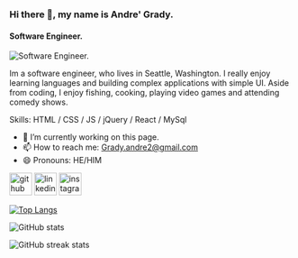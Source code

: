 ### Hi there 👋, my name is Andre' Grady.
#### Software Engineer.
![Software Engineer.](https://cdn.pixabay.com/photo/2017/05/04/15/12/welcome-sign-2284312__480.jpg)

Im a software engineer, who lives in Seattle, Washington. I really enjoy learning languages and building complex applications with simple UI. Aside from coding, I enjoy fishing, cooking, playing video games and attending comedy shows.

Skills: HTML / CSS / JS /  jQuery /  React  /  MySql   

- 🔭 I’m currently working on this page. 
- 📫 How to reach me: Grady.andre2@gmail.com 
- 😄 Pronouns: HE/HIM 


[<img src='https://cdn.jsdelivr.net/npm/simple-icons@3.0.1/icons/github.svg' alt='github' height='40'>](https://github.com/grady253)  [<img src='https://cdn.jsdelivr.net/npm/simple-icons@3.0.1/icons/linkedin.svg' alt='linkedin' height='40'>](https://www.linkedin.com/in/https://www.linkedin.com/in/andre-grady-a70237190//)  [<img src='https://cdn.jsdelivr.net/npm/simple-icons@3.0.1/icons/instagram.svg' alt='instagram' height='40'>](https://www.instagram.com/thegradyway/)  

[![Top Langs](https://github-readme-stats.vercel.app/api/top-langs/?username=grady253)](https://github.com/anuraghazra/github-readme-stats)

![GitHub stats](https://github-readme-stats.vercel.app/api?username=grady253&show_icons=true)  

![GitHub streak stats](https://streak-stats.demolab.com/?user=grady253)  


